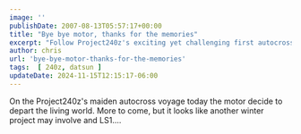 ```yaml
---
image: ''
publishDate: 2007-08-13T05:57:17+00:00
title: "Bye bye motor, thanks for the memories"
excerpt: "Follow Project240z's exciting yet challenging first autocross experience, leading to an unexpected engine overhaul with an LS1."
author: chris
url: 'bye-bye-motor-thanks-for-the-memories'
tags:  [ 240z, datsun ] 
updateDate: 2024-11-15T12:15:17-06:00
---
```


On the Project240z's maiden autocross voyage today the motor decide to depart the living world. More to come, but it looks like another winter project may involve and LS1....
